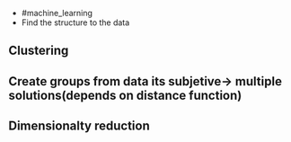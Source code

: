 - #machine_learning
- Find the structure to the data
 ## Clustering
 Create groups from data
 its subjetive-> multiple solutions(depends on distance function)
-
 ## Dimensionalty reduction